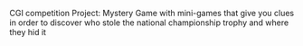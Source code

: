 CGI competition Project:
Mystery Game with mini-games that give you clues in order to discover who stole the national championship trophy and where they hid it
